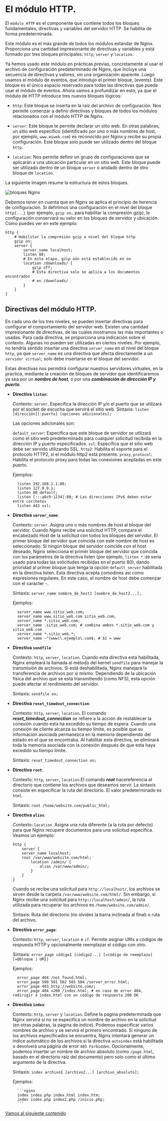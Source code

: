 # El módulo HTTP.

El `módulo HTTP` es el componente que contiene todos los bloques fundamentales, directivas y variables del servidor HTTP. Se habilita de forma predeterminada.

Este módulo es el más grande de todos los módulos estándar de Nginx. Proporciona una cantidad impresionante de directivas y variables y está formado por tres bloques principales: `http`, `server` y `location`.

Ya hemos usado este módulo en prácticas previas, concretamente al usar el archivo de configuración predeterminado de Nginx, que incluye una secuencia de directivas y valores, sin una organización aparente. Luego usamos el módulo de eventos, que introdujo el primer bloque, (events). Este bloque es el único espacio reservado para todas las directivas que puede usar el módulo de eventos. Ahora vamos a profundizar en esto, ya que el módulo de HTTP introduce tres nuevos bloques lógicos:

- `http`: Este bloque se inserta en la raíz del archivo de configuración. Nos permite comenzar a definir directivas y bloques de todos los módulos relacionados con el módulo HTTP de Nginx.

- `server`: Este bloque te permite declarar un sitio web. En otras palabras, un sitio web específico (identificado por uno o más nombres de host, por ejemplo, `www.miweb.com`) es reconocido por Nginx y recibe su propia configuración. Este bloque solo puede ser utilizado dentro del bloque `http`.

- `location`: Nos permite definir un grupo de configuraciones que se aplicarán a una ubicación particular en un sitio web. Este bloque puede ser utilizado dentro de un bloque `server` o anidado dentro de otro bloque de `location`.

La siguiente imagen resume la estructura de estos bloques.

![bloques Nginx](../img/202403311252.png)

Debemos tener en cuenta que en Nginx se aplica el principio de herencia de configuración. Si definimos una configuración en el nivel del bloque `http{...}` (por ejemplo, `gzip on;` para habilitar la compresión gzip), la configuración conservará su valor en los bloques de servidor y ubicación. Como puedes ver en este ejemplo:

```nginx
http {
    # Habilitar la compresión gzip a nivel del bloque http
    gzip on;
    server {
        server_name localhost;
        listen 80;
        # En esta etapa, gzip aún está establecido en on
        location /downloads/ {
            gzip off;
            # Esta directiva solo se aplica a los documentos encontrados
            # en /downloads/
        }
    }
}
```

## Directivas del módulo HTTP.

En cada uno de los tres niveles, se pueden insertar directivas para configurar el comportamiento del servidor web. Existen una cantidad impresionante de directivas, de las cuales mostramos las más importantes o usadas. Para cada directiva, se proporciona una indicación sobre el contexto. Algunas no pueden ser utilizadas en ciertos niveles. Por ejemplo, no tendría sentido insertar una directiva `server_name` en el nivel del bloque `http`, ya que `server_name` es una directiva que afecta directamente a un `servidor virtual`; solo debe insertarse en el bloque del servidor. 


Estas directivas nos permitirá configurar nuestros servidores virtuales, en la práctica, mediante la creación de bloques de servidor que identificaremos ya sea por un ***nombre de host***, o por una ***combinación de dirección IP y puerto***. 

- **Directiva `listen`**:

    Contexto: `server`. Especifica la dirección IP y/o el puerto que se utilizará por el socket de escucha que servirá el sitio web. 
    Sintaxis: `listen [dirección][:puerto] [opciones adicionales];`

    Las opciones adicionales son:

    `default_server`: Especifica que este bloque de servidor se utilizará como el sitio web predeterminado para cualquier solicitud recibida en la dirección IP y puerto especificados.
    `ssl`: Especifica que el sitio web debe ser servido utilizando SSL.
    `http2`: Habilita el soporte para el protocolo HTTP2, si el módulo http2 está presente.
    `proxy_protocol`: Habilita el protocolo proxy para todas las conexiones aceptadas en este puerto.

    Ejemplos:

        listen 192.168.1.1:80;
        listen 127.0.0.1;
        listen 80 default;
        listen [:::a8c9:1234]:80; # Las direcciones IPv6 deben estar entre corchetes
        listen 443 ssl;

- **Directiva `server_name`**:

    Contexto: `server`. Asigna uno o más nombres de host al bloque del servidor. Cuando Nginx recibe una solicitud HTTP, compara el encabezado Host de la solicitud con todos los bloques del servidor. El primer bloque del servidor que coincida con este nombre de host es seleccionado. Si ningún bloque del servidor coincide con el host deseado, Nginx selecciona el primer bloque del servidor que coincida con los parámetros de la directiva listen (por ejemplo, `listen *:80` sería usado para todas las solicitudes recibidas en el puerto 80), dando prioridad al primer bloque que tenga la opción `default_server` habilitada en la directiva listen. Esta directiva acepta comodines así como expresiones regulares. En este caso, el nombre de host debe comenzar con el carácter `~`.

    Sintaxis: `server_name nombre_de_host1 [nombre_de_host2...];`.

    Ejemplos:

        server_name www.sitio_web.com;
        server_name www.sitio_web.com sitio_web.com;
        server_name *.sitio_web.com;
        server_name .sitio_web.com; # combina ambos *.sitio_web.com y sitio_web.com
        server_name *.sitio_web.*;
        server_name ~^(www)\.ejemplo\.com$; # $1 = www


- **Directiva `sendfile`**:

    Contexto: `http`, `server`, `location`. Cuando esta directiva está habilitada, Nginx empleará la llamada al método del kernel `sendfile` para manejar la transmisión de archivos. Si está deshabilitada, Nginx manejará la transferencia de archivos por sí mismo. Dependiendo de la ubicación física del archivo que se está transmitiendo (como NFS), esta opción puede afectar el rendimiento del servidor. 

    Sintaxis: `sendfile on;`


- **Directiva `reset_timedout_connection`**:

     Contexto: `http`, `server`, `location`. El comando ***reset_timedout_connection*** se refiere a la acción de restablecer la conexión cuando esta ha excedido su tiempo de espera. Cuando una conexión de cliente alcanza su tiempo límite, es posible que su información asociada permanezca en la memoria dependiendo del estado en el que se encontraba. Al habilitar esta directiva, se eliminará toda la memoria asociada con la conexión después de que esta haya excedido su tiempo límite.

     Sintaxis: `reset_timedout_connection on;`


- **Directiva `root`**:

    Contexto: `http`, `server`, `location`.El comando ***root*** hacereferencia al directorio que contiene los archivos que deseamos servir. La sintaxis consiste en especificar la ruta del directorio. El valor predeterminado es `html`.

    Sintaxis: `root /home/website.com/public_html;`

- **Directiva `alias`**:

    Contexto: `location`. Asigna una ruta diferente (a la ruta por defecto) para que Nginx recupere documentos para una solicitud específica. Veamos un ejemplo:
    
    ```nginx
    http {
        server {
        server_name localhost;
        root /var/www/website.com/html;
            location /admin/ {
                alias /var/www/admin/;
            }
        }
    }
    ```

    Cuando se recibe una solicitud para `http://localhost/`, los archivos se sirven desde la carpeta `/var/www/website.com/html/`. Sin embargo, si Nginx recibe una solicitud para `http://localhost/admin/`, la ruta utilizada para recuperar los archivos es `/home/website.com/admin/`. 
    
    Sintaxis: Ruta del directorio (no olvides la barra inclinada al final) o ruta del archivo.


- **Directiva `error_page`**:

    Contexto: `http`, `server`, `location` e `if`. Permite asignar URIs a códigos de respuesta HTTP y opcionalmente reemplazar el código con otro.

    Sintaxis: `error_page código1 [código2...] [=código de reemplazo] [=@bloque | URI]`

    Ejemplos:

        error_page 404 /not_found.html;
        error_page 500 501 502 503 504 /server_error.html;
        error_page 403 http://website.com/;
        error_page 404 =200 /index.html; # en caso de error 404, redirigir a index.html con un código de respuesta 200 OK

- **Directiva `index`**:

    Contexto: `http`, `server` y `location`. Define la página predeterminada que Nginx servirá si no se especifica un nombre de archivo en la solicitud (en otras palabras, la página de índice). Podemos especificar varios nombres de archivo y se servirá el primero encontrado. Si ninguno de los archivos especificados se encuentra, Nginx intentará generar un índice automático de los archivos si la directiva `autoindex` está habilitada o devolverá una página de error `403 Forbidden`. Opcionalmente, podemos insertar un nombre de archivo absoluto (como `/page.html`, basado en el directorio raíz del documento) pero solo como el último argumento de la directiva.

    Sintaxis: `index archivo1 [archivo2...] [archivo_absoluto];`

    Ejemplos:

        ```nginx
        index index.php index.html index.htm;
        index index.php index2.php /inicio.php;
        ```

[Vamos al siguiente contenido](./10-F.md)